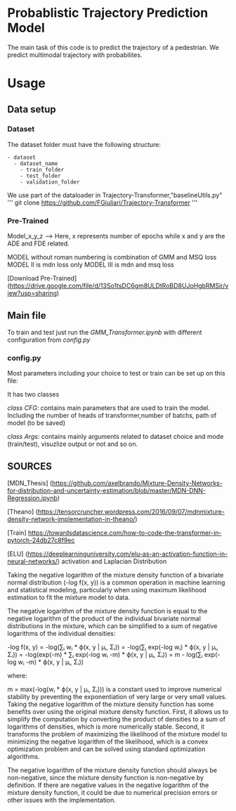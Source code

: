 # Probablistic Trajectory Prediction Model
The main task of this code is to predict the trajectory of a pedestrian.
We predict multimodal trajectory with probabilites.

# Usage

## Data setup
### Dataset
The dataset folder must have the following structure:

    - dataset
      - dataset_name
        - train_folder
        - test_folder
        - validation_folder 
We use part of the dataloader in Trajectory-Transformer,"baselineUtils.py"
''' git clone  https://github.com/FGiuliari/Trajectory-Transformer '''
### Pre-Trained 
Model_x_y_z --> Here, x represents number of epochs while x and y are the ADE and FDE related.

MODEL without roman numbering is combination of GMM and MSQ loss
MODEL II is mdn loss only 
MODEL III is mdn and msq loss

[Download Pre-Trained] (https://drive.google.com/file/d/13So1tsDC6gm8ULDtRoBD8UJoHgbRMSir/view?usp=sharing)
## Main file
To train and test just run the *GMM_Transformer.ipynb* with different configuration from *config.py*

### config.py
Most parameters including your choice to test or train can be set up on this file:

It has two classes

*class CFG*: contains main parameters that are used to train the model.
Including the number of heads of transformer,number of batchs, path of model (to be saved)

*class Args*: contains mainly arguments related to dataset choice and mode (train/test), visuzlize output or not and so on.




## SOURCES
[MDN_Thesis] (https://github.com/axelbrando/Mixture-Density-Networks-for-distribution-and-uncertainty-estimation/blob/master/MDN-DNN-Regression.ipynb)

[Theano] (https://tensorcruncher.wordpress.com/2016/09/07/mdnmixture-density-network-implementation-in-theano/)

[Train] https://towardsdatascience.com/how-to-code-the-transformer-in-pytorch-24db27c8f9ec

[ELU] (https://deeplearninguniversity.com/elu-as-an-activation-function-in-neural-networks/) activation and Laplacian Distribution












Taking the negative logarithm of the mixture density function of a bivariate normal distribution (-log f(x, y)) is a common operation in machine learning and statistical modeling, particularly when using maximum likelihood estimation to fit the mixture model to data.

The negative logarithm of the mixture density function is equal to the negative logarithm of the product of the individual bivariate normal distributions in the mixture, which can be simplified to a sum of negative logarithms of the individual densities:

-log f(x, y) = -log(∑ᵢ wᵢ * ϕ(x, y | μᵢ, Σᵢ))
= -log(∑ᵢ exp(-log wᵢ) * ϕ(x, y | μᵢ, Σᵢ))
= -log(exp(-m) * ∑ᵢ exp(-log wᵢ -m) * ϕ(x, y | μᵢ, Σᵢ))
= m - log(∑ᵢ exp(-log wᵢ -m) * ϕ(x, y | μᵢ, Σᵢ))

where:

m = max(-log(wᵢ * ϕ(x, y | μᵢ, Σᵢ))) is a constant used to improve numerical stability by preventing the exponentiation of very large or very small values.
Taking the negative logarithm of the mixture density function has some benefits over using the original mixture density function. First, it allows us to simplify the computation by converting the product of densities to a sum of logarithms of densities, which is more numerically stable. Second, it transforms the problem of maximizing the likelihood of the mixture model to minimizing the negative logarithm of the likelihood, which is a convex optimization problem and can be solved using standard optimization algorithms.

The negative logarithm of the mixture density function should always be non-negative, since the mixture density function is non-negative by definition. If there are negative values in the negative logarithm of the mixture density function, it could be due to numerical precision errors or other issues with the implementation.

